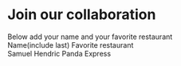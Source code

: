 # Join our collaboration
Below add your name and your favorite restaurant
<br>
Name(include last)  Favorite restaurant<br>
Samuel Hendric Panda Express